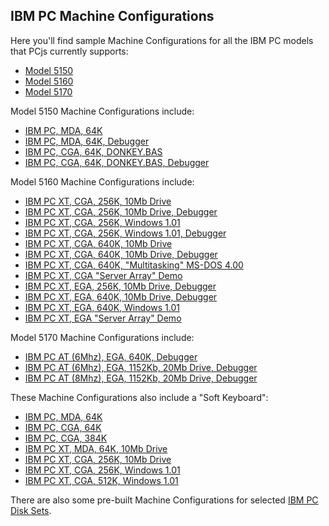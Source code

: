 IBM PC Machine Configurations
---

Here you'll find sample Machine Configurations for all the IBM PC models that PCjs currently supports:

* [Model 5150](/configs/pc/machines/5150/)
* [Model 5160](/configs/pc/machines/5160/)
* [Model 5170](/configs/pc/machines/5170/)

Model 5150 Machine Configurations include:

* [IBM PC, MDA, 64K](/configs/pc/machines/5150/mda/64kb/)
* [IBM PC, MDA, 64K, Debugger](/configs/pc/machines/5150/mda/64kb/debugger/)
* [IBM PC, CGA, 64K, DONKEY.BAS](/configs/pc/machines/5150/cga/64kb/donkey/)
* [IBM PC, CGA, 64K, DONKEY.BAS, Debugger](/configs/pc/machines/5150/cga/64kb/donkey/debugger/)

Model 5160 Machine Configurations include:

* [IBM PC XT, CGA, 256K, 10Mb Drive](/configs/pc/machines/5160/cga/256kb/demo/)
* [IBM PC XT, CGA, 256K, 10Mb Drive, Debugger](/configs/pc/machines/5160/cga/256kb/demo/debugger/)
* [IBM PC XT, CGA, 256K, Windows 1.01](/configs/pc/machines/5160/cga/256kb/win101/)
* [IBM PC XT, CGA, 256K, Windows 1.01, Debugger](/configs/pc/machines/5160/cga/256kb/win101/debugger/)
* [IBM PC XT, CGA, 640K, 10Mb Drive](/configs/pc/machines/5160/cga/640kb/)
* [IBM PC XT, CGA, 640K, 10Mb Drive, Debugger](/configs/pc/machines/5160/cga/640kb/debugger/)
* [IBM PC XT, CGA, 640K, "Multitasking" MS-DOS 4.00](/configs/pc/machines/5160/cga/640kb/dos400m/)
* [IBM PC XT, CGA "Server Array" Demo](/configs/pc/machines/5160/cga/256kb/array/)
* [IBM PC XT, EGA, 256K, 10Mb Drive, Debugger](/configs/pc/machines/5160/ega/256kb/debugger/)
* [IBM PC XT, EGA, 640K, 10Mb Drive, Debugger](/configs/pc/machines/5160/ega/640kb/debugger/)
* [IBM PC XT, EGA, 640K, Windows 1.01](/configs/pc/machines/5160/ega/640kb/win101/)
* [IBM PC XT, EGA "Server Array" Demo](/configs/pc/machines/5160/ega/640kb/array/)

Model 5170 Machine Configurations include:

* [IBM PC AT (6Mhz), EGA, 640K, Debugger](/configs/pc/machines/5170/ega/640kb/rev1/)
* [IBM PC AT (6Mhz), EGA, 1152Kb, 20Mb Drive, Debugger](/configs/pc/machines/5170/ega/1152kb/rev1/)
* [IBM PC AT (8Mhz), EGA, 1152Kb, 20Mb Drive, Debugger](/configs/pc/machines/5170/ega/1152kb/rev3/)

These Machine Configurations also include a "Soft Keyboard":

* [IBM PC, MDA, 64K](/configs/pc/machines/5150/mda/64kb/softkbd/)
* [IBM PC, CGA, 64K](/configs/pc/machines/5150/cga/64kb/softkbd/)
* [IBM PC, CGA, 384K](/configs/pc/machines/5150/cga/384kb/softkbd/)
* [IBM PC XT, MDA, 64K, 10Mb Drive](/configs/pc/machines/5160/mda/64kb/softkbd/)
* [IBM PC XT, CGA, 256K, 10Mb Drive](/configs/pc/machines/5160/cga/256kb/softkbd/)
* [IBM PC XT, CGA, 256K, Windows 1.01](/configs/pc/machines/5160/cga/256kb/win101/softkbd/)
* [IBM PC XT, CGA, 512K, Windows 1.01](/configs/pc/machines/5160/cga/512kb/win101/softkbd/)

There are also some pre-built Machine Configurations for selected [IBM PC Disk Sets](/disks/pc/).